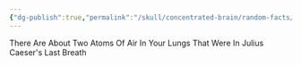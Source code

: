 ```yaml
---
{"dg-publish":true,"permalink":"/skull/concentrated-brain/random-facts/atoms-of-air/","title":"Atoms Of Air","dgShowLocalGraph":false}
---
```



There Are About Two Atoms Of Air In Your Lungs That Were In Julius Caeser's Last Breath